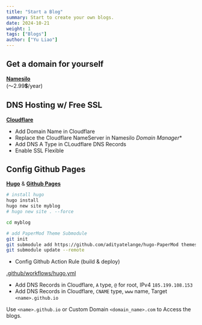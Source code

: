 ```yaml
---
title: "Start a Blog"
summary: Start to create your own blogs.
date: 2024-10-21
weight: 1
tags: ["Blogs"]
author: ["Yu Liao"]
---
```

## Get a domain for yourself
**[Namesilo](https://www.namesilo.com/)**
<br>(～2.99💲/year)

## DNS Hosting w/ Free SSL
**[Cloudflare](https://www.cloudflare.com/)**

- Add Domain Name in Cloudflare
- Replace the Cloudflare NameServer in Namesilo *Domain Manager**
- Add DNS A Type in CLoudflare DNS Records
- Enable SSL Flexible

## Config Github Pages
**[Hugo](https://gohugo.io/)** & **[Github Pages](https://pages.github.com/)**
```sh
# install hugo
hugo install
hugo new site myblog
# hugo new site . --force

cd myblog

# add PaperMod Theme Submodule
git init
git submodule add https://github.com/adityatelange/hugo-PaperMod themes/PaperMod
git submodule update --remote
```

- Config Github Action Rule (build & deploy)

[.github/workflows/hugo.yml](https://gohugo.io/hosting-and-deployment/hosting-on-github/)

- Add DNS Records in Cloudflare, `A` type, `@` for root, IPv4 `185.199.108.153`
- Add DNS Records in Cloudflare, `CNAME` type, `www` name, Target `<name>.github.io`

Use `<name>.github.io` or Custom Domain `<domain_name>.com` to Access the blogs.